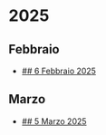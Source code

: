 # 2025

## Febbraio

- [## 6 Febbraio 2025](/finsoccerz-static/posts/it/2025/02/06/)

## Marzo

- [## 5 Marzo 2025](/finsoccerz-static/posts/it/2025/03/05/)